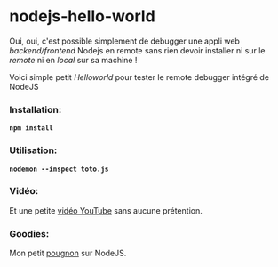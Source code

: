 # nodejs-hello-world

Oui, oui, c'est possible simplement de debugger une appli web *backend/frontend* Nodejs en remote sans rien devoir installer ni sur le *remote* ni en *local* sur sa machine !

Voici simple petit *Helloworld* pour tester le remote debugger intégré de NodeJS

### Installation:
**``npm install``**

### Utilisation:
**``nodemon --inspect toto.js``**

### Vidéo:
Et une petite [vidéo YouTube](https://youtu.be/baNNX4fbvOw) sans aucune prétention.

### Goodies:
Mon petit [pougnon](https://docs.google.com/document/d/1CP-EEsOogaE4KcsPEG1qbPTEKvbZ45bNC7m_PyXZMx4/edit#heading=h.hs9r2owj8gnm) sur NodeJS.


